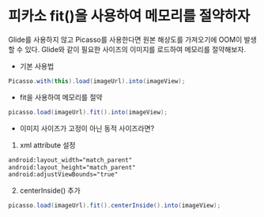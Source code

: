 # 피카소 fit()을 사용하여 메모리를 절약하자
Glide를 사용하지 않고 Picasso를 사용한다면 원본 해상도를 가져오기에 OOM이 발생할 수 있다.
Glide와 같이 필요한 사이즈의 이미지를 로드하여 메모리를 절약해보자.

- 기본 사용법

```java
Picasso.with(this).load(imageUrl).into(imageView);
```

- fit을 사용하여 메모리를 절약

```java
picasso.load(imageUrl).fit().into(imageView);
```

- 이미지 사이즈가 고정이 아닌 동적 사이즈라면?
 
1. xml attribute 설정

```xml
android:layout_width="match_parent"
android:layout_height="match_parent"
android:adjustViewBounds="true"
```

2. centerInside() 추가

```java
picasso.load(imageUrl).fit().centerInside().into(imageView);
```